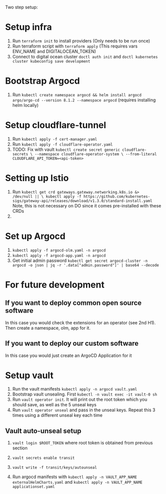 Two step setup:

# Setup infra
1. Run `terraform init` to install providers (Only needs to be run once)
2. Run terraform script with `terraform apply` (This requires vars ENV_NAME and DIGITALOCEAN_TOKEN)
3. Connect to digital ocean cluster `doctl auth init` and `doctl kubernetes cluster kubeconfig save development`

# Bootstrap Argocd
1. Run `kubectl create namespace argocd && helm install argocd argo/argo-cd --version 8.1.2 --namespace argocd` (requires installing helm locally)

# Setup cloudflare-tunnel
1. Run `kubectl apply -f cert-manager.yaml`
2. Run `kubectl apply -f cloudflare-operator.yaml`
2. TODO: Fix with vault `kubectl create secret generic cloudflare-secrets \
  --namespace cloudflare-operator-system \
  --from-literal CLOUDFLARE_API_TOKEN=<api-token> `


# Setting up Istio
1. Run `kubectl get crd gateways.gateway.networking.k8s.io &> /dev/null || \
  kubectl apply -f https://github.com/kubernetes-sigs/gateway-api/releases/download/v1.3.0/standard-install.yaml` 
Note, this is not necessary on DO since it comes pre-installed with these CRDs
2. 

# Set up Argocd
1. `kubectl apply -f argocd-olm.yaml -n argocd`
2. `kubectl apply -f argocd-app.yaml -n argocd`
3. Get initial admin password `kubectl get secret argocd-cluster -n argocd -o json | jq -r '.data["admin.password"]' | base64 --decode`



# For future development
## If you want to deploy common open source software
In this case you would check the extensions for an operator (see 2nd H1). Then create a namespace, olm, app
for it. 

## If you want to deploy our custom software
In this case you would just create an ArgoCD Application for it

# Setup vault
1. Run the vault manifests `kubectl apply -n argocd vault.yaml`
2. Bootstrap vault unsealing. First `kubectl -n vault exec -it vault-0 sh`
3. Run `vault operator init`. It will print out the root token which you should save, as well as the 5 unseal keys
4. Run `vault operator unseal` and pass in the unseal keys. Repeat this 3 times using a different unseal key each time

## Vault auto-unseal setup
1. `vault login $ROOT_TOKEN` where root token is obtained from previous section
2. `vault secrets enable transit`
3. `vault write -f transit/keys/autounseal`

4. Run argocd manifests with `kubectl apply -n VAULT_APP_NAME externalHelmCharts.yaml` and `kubectl apply -n VAULT_APP_NAME applicationset.yaml`
